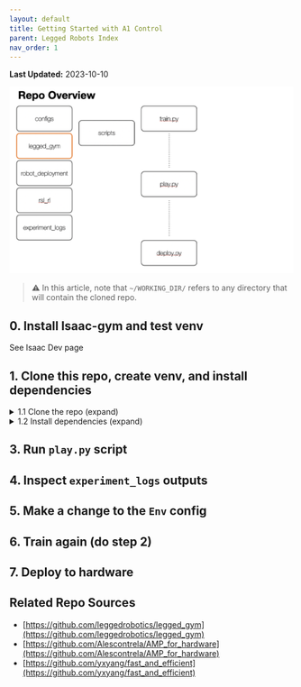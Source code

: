 ```yaml
---
layout: default
title: Getting Started with A1 Control
parent: Legged Robots Index
nav_order: 1
---
```

**Last Updated:** 2023-10-10  

![overview](/assets/imgs/a1_repo/repo_overview.png?raw=true)

> ⚠️ In this article, note that `~/WORKING_DIR/` refers to any directory that will contain the cloned repo.

## 0. Install Isaac-gym and test venv

See Isaac Dev page
## 1.  Clone this repo, create venv, and install dependencies


<details markdown="block">
<summary> 1.1 Clone the repo (expand) </summary>
```bash
cd ~/WORKING_DIR/
git clone https://github.com/UWRobotLearning/a1_control_simple
```
</details>


<details markdown="block">
<summary> 1.2 Install dependencies (expand) </summary>
```bash
conda create -n a1 python==3.8
conda activate a1
conda install pytorch torchvision torchaudio pytorch-cuda=11.8 -c pytorch -c nvidia

cd a1_control_simple
pip install -e .
```
</details>

> ⚠️️ Need to add these dependencies (or remove them totally)
- noise
- scikit-learn
- tqdm


## 2. Run `train.py` script
2. 1 run train_nohydra.py

<details markdown="block">
<summary> Code (expand) </summary>
```bash
cd ~/WORKING_DIR/
python a1_control_simple/leggedgym/scripts/train.py
```
This will produce outputs in `experiment_logs` which contain:
> Insert image of 

</details>

## 3. Run `play.py` script

## 4. Inspect `experiment_logs` outputs

## 5. Make a change to the `Env` config

## 6. Train again (do step 2)

## 7. Deploy to hardware




## Related Repo Sources
- [https://github.com/leggedrobotics/legged_gym](https://github.com/leggedrobotics/legged_gym)
- [https://github.com/Alescontrela/AMP_for_hardware](https://github.com/Alescontrela/AMP_for_hardware)
- [https://github.com/yxyang/fast_and_efficient](https://github.com/yxyang/fast_and_efficient)



